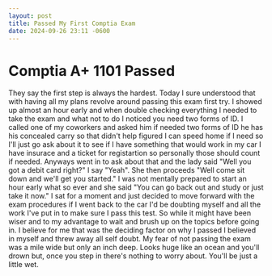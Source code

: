 ```yaml
---
layout: post
title: Passed My First Comptia Exam
date: 2024-09-26 23:11 -0600
---
```

# Comptia A+ 1101 Passed

They say the first step is always the hardest. Today I sure understood that with having all my plans revolve around passing this exam first try. I showed up almost an hour early and when double checking everything I needed to take the exam and what not to do I noticed you need two forms of ID. I called one of my coworkers and asked him if needed two forms of ID he has his concealed carry so that didn't help figured I can speed home if I need so I'll just go ask about it to see if I have something that would work in my car I have insurace and a ticket for registartion so personally those should count if needed. Anyways went in to ask about that and the lady said "Well you got a debit card right?" I say "Yeah". She then proceeds "Well come sit down and we'll get you started." I was not mentally prepared to start an hour early what so ever and she said "You can go back out and study or just take it now." I sat for a moment and just decided to move forward with the exam procedures if I went back to the car I'd be doubting myself and all the work I've put in to make sure I pass this test. So while it might have been wiser and to my advantage to wait and brush up on the topics before going in. I believe for me that was the deciding factor on why I passed I believed in myself and threw away all self doubt. My fear of not passing the exam was a mile wide but only an inch deep. Looks huge like an ocean and you'll drown but, once you step in there's nothing to worry about. You'll be just a little wet.
